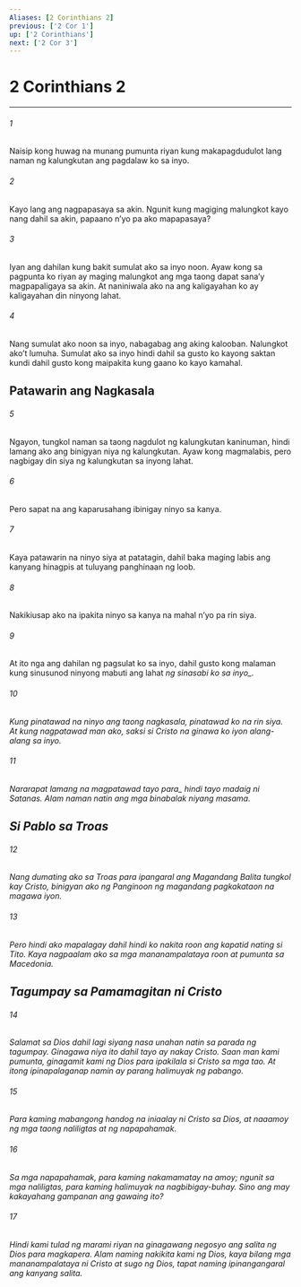 ```yaml
---
Aliases: [2 Corinthians 2]
previous: ['2 Cor 1']
up: ['2 Corinthians']
next: ['2 Cor 3']
---
```

# 2 Corinthians 2

***






















###### 1 










Naisip kong huwag na munang pumunta riyan kung makapagdudulot lang naman ng kalungkutan ang pagdalaw ko sa inyo. 





















###### 2 










Kayo lang ang nagpapasaya sa akin. Ngunit kung magiging malungkot kayo nang dahil sa akin, papaano nʼyo pa ako mapapasaya? 





















###### 3 










Iyan ang dahilan kung bakit sumulat ako sa inyo noon. Ayaw kong sa pagpunta ko riyan ay maging malungkot ang mga taong dapat sanaʼy magpapaligaya sa akin. At naniniwala ako na ang kaligayahan ko ay kaligayahan din ninyong lahat. 





















###### 4 










Nang sumulat ako noon sa inyo, nabagabag ang aking kalooban. Nalungkot akoʼt lumuha. Sumulat ako sa inyo hindi dahil sa gusto ko kayong saktan kundi dahil gusto kong maipakita kung gaano ko kayo kamahal.

## Patawarin ang Nagkasala 





















###### 5 










Ngayon, tungkol naman sa taong nagdulot ng kalungkutan kaninuman, hindi lamang ako ang binigyan niya ng kalungkutan. Ayaw kong magmalabis, pero nagbigay din siya ng kalungkutan sa inyong lahat. 





















###### 6 










Pero sapat na ang kaparusahang ibinigay ninyo sa kanya. 





















###### 7 










Kaya patawarin na ninyo siya at patatagin, dahil baka maging labis ang kanyang hinagpis at tuluyang panghinaan ng loob. 





















###### 8 










Nakikiusap ako na ipakita ninyo sa kanya na mahal nʼyo pa rin siya. 





















###### 9 










At ito nga ang dahilan ng pagsulat ko sa inyo, dahil gusto kong malaman kung sinusunod ninyong mabuti ang lahat <i class="trans-change">ng sinasabi ko sa inyo_. 





















###### 10 










Kung pinatawad na ninyo ang taong nagkasala, pinatawad ko na rin siya. At kung nagpatawad man ako, saksi si Cristo na ginawa ko iyon alang-alang sa inyo. 





















###### 11 










Nararapat <i class="trans-change">lamang na magpatawad tayo para_ hindi tayo madaig ni Satanas. Alam naman natin ang mga binabalak niyang masama.

## Si Pablo sa Troas 





















###### 12 










Nang dumating ako sa Troas para ipangaral ang Magandang Balita tungkol kay Cristo, binigyan ako ng Panginoon ng magandang pagkakataon na magawa iyon. 





















###### 13 










Pero hindi ako mapalagay dahil hindi ko nakita roon ang kapatid nating si Tito. Kaya nagpaalam ako sa mga mananampalataya roon at pumunta sa Macedonia.

## Tagumpay sa Pamamagitan ni Cristo 





















###### 14 










Salamat sa Dios dahil lagi siyang nasa unahan natin sa parada ng tagumpay. Ginagawa niya ito dahil tayo ay nakay Cristo. Saan man kami pumunta, ginagamit kami ng Dios para ipakilala si Cristo sa mga tao. At itong ipinapalaganap namin ay parang halimuyak ng pabango. 





















###### 15 










Para kaming mabangong handog na iniaalay ni Cristo sa Dios, at naaamoy ng mga taong naliligtas at ng napapahamak. 





















###### 16 










Sa mga napapahamak, para kaming nakamamatay na amoy; ngunit sa mga naliligtas, para kaming halimuyak na nagbibigay-buhay. Sino ang may kakayahang gampanan ang gawaing ito? 





















###### 17 










Hindi kami tulad ng marami riyan na ginagawang negosyo ang salita ng Dios para magkapera. Alam naming nakikita kami ng Dios, kaya bilang mga mananampalataya ni Cristo at sugo ng Dios, tapat naming ipinangangaral ang kanyang salita.
